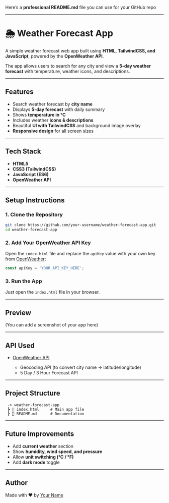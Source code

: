 Here’s a **professional README.md** file you can use for your GitHub repo 

---

# 🌦 Weather Forecast App

A simple weather forecast web app built using **HTML, TailwindCSS, and JavaScript**, powered by the **OpenWeather API**.

The app allows users to search for any city and view a **5-day weather forecast** with temperature, weather icons, and descriptions.

---

##  Features

*  Search weather forecast by **city name**
*  Displays **5-day forecast** with daily summary
*  Shows **temperature in °C**
*  Includes weather **icons & descriptions**
*  Beautiful **UI with TailwindCSS** and background image overlay
*  **Responsive design** for all screen sizes

---

##  Tech Stack

* **HTML5**
* **CSS3 (TailwindCSS)**
* **JavaScript (ES6)**
* **OpenWeather API**

---

##  Setup Instructions

### 1. Clone the Repository

```bash
git clone https://github.com/your-username/weather-forecast-app.git
cd weather-forecast-app
```

### 2. Add Your OpenWeather API Key

Open the `index.html` file and replace the `apiKey` value with your own key from [OpenWeather](https://openweathermap.org/api):

```javascript
const apiKey = 'YOUR_API_KEY_HERE';
```

### 3. Run the App

Just open the `index.html` file in your browser. 

---

##   Preview

(You can add a screenshot of your app here)

---

##  API Used

* [OpenWeather API](https://openweathermap.org/api)

  * Geocoding API (to convert city name → latitude/longitude)
  * 5 Day / 3 Hour Forecast API

---

##   Project Structure

```
 -> weather-forecast-app
 ┣ 📜 index.html     # Main app file
 ┣ 📜 README.md      # Documentation
```

---

##   Future Improvements

* Add **current weather** section
* Show **humidity, wind speed, and pressure**
* Allow **unit switching (°C / °F)**
* Add **dark mode** toggle

---

##   Author

Made with ❤️ by [Your Name](https://github.com/your-username)

